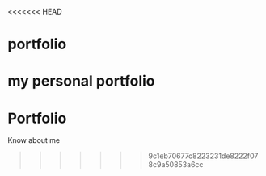 <<<<<<< HEAD
# portfolio
my personal portfolio
=======
# Portfolio
Know about me
>>>>>>> 9c1eb70677c8223231de8222f078c9a50853a6cc
